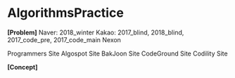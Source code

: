 # AlgorithmsPractice

**[Problem]**
Naver: 2018_winter
Kakao: 2017_blind, 2018_blind, 2017_code_pre, 2017_code_main
Nexon

Programmers Site
Algospot Site
BakJoon Site
CodeGround Site
Codility Site

**[Concept]**

